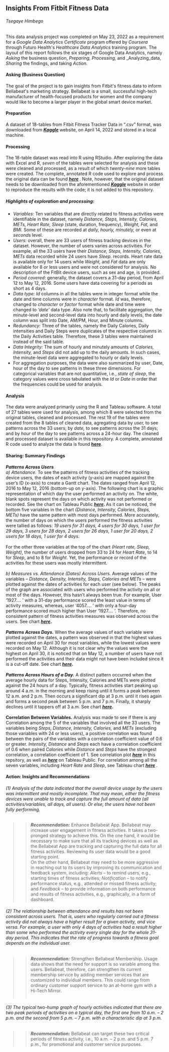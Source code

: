 ## Insights From Fitbit Fitness Data
###### _Tsegaye Himbego_

This data analysis project was completed on May 23, 2022 as a requirement for a _Google Data Analytics Certificate_ program offered by _Coursera_ through Futuro Health's _Healthcare Data Analytics_ training program. The layout of this report follows the six stages of Google Data Analytics, namely _Asking_ the business question, _Preparing,_ _Processing,_ and _Analyzing_data, _Sharing_ the findings, and taking _Action._
#### Asking (Business Question)
The goal of the project is to gain insights from Fitbit's fitness data to inform Bellabeat's marketing strategy. Bellabeat is a small, successful high-tech manufacturer of health-focused products for women and the company would like to become a larger player in the global smart device market.
#### Preparation
A dataset of 18-tables from Fitbit Fitness Tracker Data in “.csv” format, was downloaded from <b> _[Kaggle](https://www.kaggle.com/datasets/arashnic/fitbit)_ </b> website, on April 14, 2022 and stored in a local machine.
#### Processing
The 18-table dataset was read into R using RStudio. After exploring the data with Excel and R, _seven_ of the tables were selected for analysis and these were cleaned and processed, as a result of which _twenty-nine_ more tables were created. The complete, annotated R code used to explore and process the original data can be found <b> _[here](https://github.com/tsegayeh/InsightsFromFitBitData/blob/main/RCode_dataProcessingAnalyzing.R)_ </b>. Note, however, that the original dataset needs to be downloaded from the aforementioned <b> _[Kaggle](https://www.kaggle.com/datasets/arashnic/fitbit)_ </b> website in order to reproduce the results with the code; it is not added to this repository.<br />
##### _Highlights_ of exploration and processing:
  * _Variables:_ Ten variables that are directly related to fitness activities were identifiable in the dataset, namely _Distance, Steps, Intensity, Calories, METs, Heart Rate, Sleep_ (state, duration, frequency), _Weight, Fat,_ and _BMI._ Some of these are recorded at _daily, hourly, minutely,_ or even at _seconds_ level.
  * _Users:_ overall, there are 33 users of fitness tracking devices in the dataset. However, the number of users varies across activities. For example, all the 33 users have their _Distance, Steps, Intensity, Calories, METs_ data recorded while 24 users have _Sleep._ records. Heart rate data is available only for 14 users while _Weight,_ and _Fat_ data are only available for 8 or less users and were not considered for analysis.  No description of the FitBit device users, such as sex and age, is provided.
  * _Period covered:_ generally, the dataset covers a 31-day period, from April 12 to May 12, 2016. Some users have data covering for a periods as short as 4 days.
  * _Data type:_ _Id_ columns in all the tables were in integer format while the date and time columns were in _character_ format. _Id_ was, therefore, changed to _character_ or _factor_ format while date and time were changed to _‘date’_ data type. Also note that, to facilitate aggregation, the minute-level and second-level data into hourly and daily levels, the date column was split into Date, AM/PM, Hour, and Minute columns.
  * _Redundancy:_ Three of the tables, namely the Daily Calories, Daily intensities and Daily Steps were duplicates of the respective columns in the Daily Activities table. Therefore, these 3 tables were maintained instead of the said table.
  * _Data Integrity:_ The sum of hourly and minutely amounts of _Calories, Intensity,_ and _Steps_ did not add up to the daily amounts. In such cases, the minute-level data were aggregated to hourly or daily levels. <br />
  * For aggregation purposes, the data were also summarized by user, Date, hour of the day to see patterns in these three dimensions. For categorical variables that are not quantitative, i.e., _state of sleep_, the category values were cross tabulated with the _Id_ or _Date_ in order that the frequencies could be used for analysis.
#### Analysis
The data were analyzed primarily using the R and Tableau software. A total of 27 tables were used for analysis, among which 8 were selected from the original  tables, cleaned and processed. The rest 19 of the tables were created from the 8 tables of cleaned data, agregating data by _user,_ to see patterns across the 33 users; by _date,_ to see patterns across the 31 days; and by _hour_ of the day to see patterns across a 24-hour day. The cleaned and processed dataset is available in this repository. A complete, annotated R code used to analyze the data is found <b>[here](https://github.com/tsegayeh/InsightsFromFitBitData/blob/main/HDAcapstone.R)</b>. 
#### Sharing: Summary Findings 
**_Patterns Across Users_** <br />
_a) Attendance._ To see the patterns of fitness activities of the tracking device users, the dates of each activity (y-axis) are mapped against the user’s ID (x-axis) to create a Gantt chart. The dates ranged from April 12, 2016 to May 12, 2016 (bottom-up on y-axis). The following chart is a graphic representation of which day the user performed an activity on. The white, blank spots represent the days on which activity was not performed or recorded. See the chart on Tableau Public <b> _[here](https://public.tableau.com/app/profile/tsegaye2291/viz/Summary_Patterns/DatesvsUsers)_. </b> As it can be noticed, the bottom five variables in the chart _(Distance, Intensity, Calories, Steps, METs)_ have the same pattern with most days performed. More accurately, the number of days on which the users performed the fitness activities were tallied as follows:
 _19 users for 31 days,
 4 users for 30 days,
 1 user  for 29 days,
 3 users for 28 days,
 2 users for 26 days,
 1 user  for 20 days,
 2 users for 18 days,
 1 user  for  4 days._
<br />	   
For the other three variables at the top of the chart _(Heart rate, Sleep, Weight)_, the number of users dropped from 33 to 24 for _Heart Rate_, to 14 for _Sleep_, and to 8 for _Weight_. Yet, the performance or record of the activities for these users was mostly intermittent. <br /> <br />
_b) Measures vs. Attendance (Dates) Across Users._ Average values of the variables – _Distance, Density, Intensity, Steps, Calories and METs_ – were plotted against the dates of activities for each user (see below). The peaks of the graph are associated with users who performed the activity on all or most of the days. However, this hasn’t always been true. For example, User ‘1927…. ’ with a 31-day performance scored the least value in terms of activity measures, whereas, user ‘4057…. ’  with only a four-day performance scored much higher than User ‘1927…. ’. Therefore, no consistent pattern of fitness activities measures was observed across the users. See chart <b> _[here](https://public.tableau.com/app/profile/tsegaye2291/viz/Summary_x/UserlyPattern)_.</b> <br /><br />
**_Patterns Across Days._** When the average values of each variable were plotted against the dates, a pattern was observed in that the highest values were recorded on April 30 for most variables, while the lowest values were recorded on May 12. Although it is not clear why the values were the highest on April 30, it is noticed that on May 12, a number of users have not performed the activities and their data might not have been included since it is a cut-off date. See chart <b> _[here](https://public.tableau.com/app/profile/tsegaye2291/viz/Summary_x/DailyPattern)_. </b> <br /><br />
**_Patterns Across Hours of a Day._** A distinct pattern occurred when the average hourly data for Steps, Intensity, Calories and METs were plotted against the 24 hours of a day. Typically, fitness activities start peaking up around 4 a.m. in the morning and keep rising until it forms a peak between 12 a.m. and 2 p.m. Then occurs a significant dip at 3 p.m. until it rises again and forms a second peak between 5 p.m. and 7 p.m. Finally, it sharply declines until it tappers off at 3 a.m. See chart <b> _[here](https://public.tableau.com/app/profile/tsegaye2291/viz/Summary_x/HourlyPatterns)_. </b> <br /><br />
**Correlation Between Variables.** Analysis was made to see if there is any Correlation among the 5 of the variables that involved all the 33 users. The variables being _Steps, Distance, Intensity, Calories,_ and _METs_ (excluding those variables with 24 or less users), a positive correlation was found between the pairs of the variables with a correlation coefficient value of 0.6 or greater. _Intensity, Distance_ and _Steps_ each have a correlation coefficient of 0.6 when paired _Calories_ while _Distance_ and _Steps_ have the strongest correlation, a correlation coefficient of 1. See correlation plot <b> _[here](https://github.com/tsegayeh/InsightsFromFitBitData/blob/main/Images/corrPlot5vars.png)_ </b> in this repsitory, as well as <b> _[here](https://public.tableau.com/app/profile/tsegaye2291/viz/fitbitDataInsight/Correlations5dfs)_ </b> on Tableau Public. For correlation among all the seven variables, including _Heart Rate_ and _Sleep_, see Tableau chart <b> _[here](https://public.tableau.com/app/profile/tsegaye2291/viz/fitbitDataInsight/Correlations5dfs)_ </b>.
#### Action: Insights and Recommendations
###### (1) Analysis of the data indicated that the overall device usage by the users was intermittent and mostly incomplete. That may mean, either the fitness devices were unable to track and capture the full amount of data (all activities/variables, all days, all users). Or else, the users have not been fully performing.<br />
>> **_Recommendation:_** Enhance Bellabeat App.  Bellabeat may increase user engagement in fitness activities. It takes a two-pronged strategy to achieve this. On the one hand, it would be necessary to make sure that all its tracking devices as well as the Bellabeat App are tracking and capturing the full data for all fitness activities. Reviewing its user data would be a good starting point. <br />
On the other hand, Bellabeat may need to be more aggressive in reaching out to its users by improving its communication and feedback system, including: _Alerts_ – to remind users, e.g., starting times of fitness activities; _Notification_ – to notify performance status, e.g., attended or missed fitness activity; and _Feedback_ – to provide information on both performance and results of fitness activities, e.g., graphically, in a form of dashboard.
 
###### (2) The relationship between attendance and results has not been consistent across users. That is, users who regularly carried out a fitness activity did not always have a higher result for a given activity, and vice versa. For example, a user with only 4 days of activities had a result higher than some who performed the activity every single day for the whole 31-day period. This indicates that the rate of progress towards a fitness goal depends on the individual user.<br />
>> **_Recommendation:_** Strengthen Bellabeat Membership. Usage data shows that the need for support is so variable among the users. Bellabeat, therefore, can strengthen its current membership service by adding member services that are customized to individual members. This could range from ordinary customer support service to an at-home gym with a Hi-Tech Mirror. <br />
>> <br />
###### (3) The typical two-hump graph of hourly activities indicated that there are two peak periods of activities on a typical day, the first one from 10 a.m. – 2 p.m. and the second from 5 p.m. – 7 p.m. with a characteristic dip at 3 p.m.<br />
>> **_Recommendation:_** Bellabeat can target these two critical periods of fitness activity, i.e., 10 a.m. – 2 p.m. and 5 p.m. 7 p.m., for promotional and customer service purposes. 
